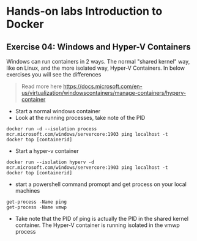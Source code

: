 # Hands-on labs Introduction to Docker

## Exercise 04: Windows and Hyper-V Containers

Windows can run containers in 2 ways. The normal "shared kernel" way, like on Linux, and the more isolated way, Hyper-V Containers. In below exercises you will see the differences

> Read more here https://docs.microsoft.com/en-us/virtualization/windowscontainers/manage-containers/hyperv-container

- Start a normal windows container
- Look at the running processes, take note of the PID
```
docker run -d --isolation process mcr.microsoft.com/windows/servercore:1903 ping localhost -t
docker top [containerid]
```

- Start a hyper-v container
```
docker run --isolation hyperv -d mcr.microsoft.com/windows/servercore:1903 ping localhost -t
docker top [containerid]
```

- start a powershell command promopt and get process on your local machines
```
get-process -Name ping
get-process -Name vmwp
```
- Take note that the PID of ping is actually the PID in the shared kernel container. The Hyper-V container is running isolated in the vmwp process
